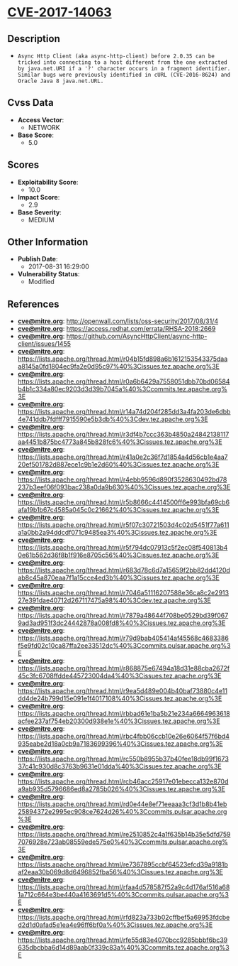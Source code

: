 
# [CVE-2017-14063](https://cve.mitre.org/cgi-bin/cvename.cgi?name=CVE-2017-14063)

## Description

- `Async Http Client (aka async-http-client) before 2.0.35 can be tricked into connecting to a host different from the one extracted by java.net.URI if a '?' character occurs in a fragment identifier. Similar bugs were previously identified in cURL (CVE-2016-8624) and Oracle Java 8 java.net.URL.`

## Cvss Data

- **Access Vector**:
  - NETWORK
- **Base Score**:
  - 5.0

## Scores

- **Exploitability Score**:
  - 10.0
- **Impact Score**:
  - 2.9
- **Base Severity**:
  - MEDIUM

## Other Information

- **Publish Date**:
  - 2017-08-31 16:29:00
- **Vulnerability Status**:
  - Modified

## References

- **cve@mitre.org**: http://openwall.com/lists/oss-security/2017/08/31/4
- **cve@mitre.org**: https://access.redhat.com/errata/RHSA-2018:2669
- **cve@mitre.org**: https://github.com/AsyncHttpClient/async-http-client/issues/1455
- **cve@mitre.org**: https://lists.apache.org/thread.html/r04b15fd898a6b1612153543375daaa8145a0fd1804ec9fa2e0d95c97%40%3Cissues.tez.apache.org%3E
- **cve@mitre.org**: https://lists.apache.org/thread.html/r0a6b6429a7558051dbb70bd06584b4b1c334a80ec9203d3d39b7045a%40%3Ccommits.tez.apache.org%3E
- **cve@mitre.org**: https://lists.apache.org/thread.html/r14a74d204f285dd3a4fa203de6dbb4e741ddb7fdfff7915590e5b3db%40%3Cdev.tez.apache.org%3E
- **cve@mitre.org**: https://lists.apache.org/thread.html/r3df4b7ccc363b4850a24842138117aa4451b875bc4773a845b828fc6%40%3Cissues.tez.apache.org%3E
- **cve@mitre.org**: https://lists.apache.org/thread.html/r41a0e2c36f7d1854a4d56cb1e4aa720ef501782d887ece1c9b1e2d60%40%3Cissues.tez.apache.org%3E
- **cve@mitre.org**: https://lists.apache.org/thread.html/r4ebb9596d890f3528630492bd78237b3eef06f093bac238a0da9b630%40%3Cissues.tez.apache.org%3E
- **cve@mitre.org**: https://lists.apache.org/thread.html/r5b8666c4414500ff6e993bfa69cb6afa19b1b67c4585a045c0c21662%40%3Cissues.tez.apache.org%3E
- **cve@mitre.org**: https://lists.apache.org/thread.html/r5f07c30721503d4c02d5451f77a611a1a0bb2a94ddcdf071c9485ea3%40%3Cissues.tez.apache.org%3E
- **cve@mitre.org**: https://lists.apache.org/thread.html/r5f794dc07913c5f2ec08f540813b40e61b562d36f8b1f916e8705c56%40%3Cissues.tez.apache.org%3E
- **cve@mitre.org**: https://lists.apache.org/thread.html/r683d78c6d7a15659f2bb82dd4120dab8c45a870eaa7f1a15cce4ed3b%40%3Cissues.tez.apache.org%3E
- **cve@mitre.org**: https://lists.apache.org/thread.html/r7046a51116207588e36ca8c2e291327e391dae40712d267117475a98%40%3Cdev.tez.apache.org%3E
- **cve@mitre.org**: https://lists.apache.org/thread.html/r7879a48644f708be0529bd39f0679ad3ad951f3dc24442878a008fd8%40%3Cissues.tez.apache.org%3E
- **cve@mitre.org**: https://lists.apache.org/thread.html/r79d9bab405414af45568c4683386f5e9fd02c10ca87ffa2ee33512dc%40%3Ccommits.pulsar.apache.org%3E
- **cve@mitre.org**: https://lists.apache.org/thread.html/r868875e67494a18d31e88cba2672f45c3fc6708ffdde445723004da4%40%3Cissues.tez.apache.org%3E
- **cve@mitre.org**: https://lists.apache.org/thread.html/r9ea5d489e004b40baf73880c4e11dd4de24b799d15e091e1f4017108%40%3Cissues.tez.apache.org%3E
- **cve@mitre.org**: https://lists.apache.org/thread.html/rbbad61e1ba5b21e234a6664963618acfee237af754eb20300d938e1e%40%3Cissues.tez.apache.org%3E
- **cve@mitre.org**: https://lists.apache.org/thread.html/rbc4fbb06ccb10e26e6064f57f6bd4935eabe2d18a0cb9a7183699396%40%3Cissues.tez.apache.org%3E
- **cve@mitre.org**: https://lists.apache.org/thread.html/rc550b8955b37b40fee18db99f167337c41c930d8c3763b9631e01dda%40%3Cissues.tez.apache.org%3E
- **cve@mitre.org**: https://lists.apache.org/thread.html/rcb46acc25917e01ebecca132e870da9ab935d5796686ed8a2785b026%40%3Cissues.tez.apache.org%3E
- **cve@mitre.org**: https://lists.apache.org/thread.html/rd0e44e8ef71eeaaa3cf3d1b8b41eb25894372e2995ec908ce7624d26%40%3Ccommits.pulsar.apache.org%3E
- **cve@mitre.org**: https://lists.apache.org/thread.html/re2510852c4a1f635b14b35e5dfd7597076928e723ab08559ede575e0%40%3Ccommits.pulsar.apache.org%3E
- **cve@mitre.org**: https://lists.apache.org/thread.html/re7367895ccbf64523efcd39a9181baf2eaa30b069d8d6496852fba56%40%3Cissues.tez.apache.org%3E
- **cve@mitre.org**: https://lists.apache.org/thread.html/rfaa4d578587f52a9c4d176af516a681a712c664e3be440a4163691d5%40%3Ccommits.pulsar.apache.org%3E
- **cve@mitre.org**: https://lists.apache.org/thread.html/rfd823a733b02cffbef5a69953fdcbed2d1d0afad5e1ea4e96ff6bf0a%40%3Cissues.tez.apache.org%3E
- **cve@mitre.org**: https://lists.apache.org/thread.html/rfe55d83e4070bcc9285bbbf6bc39635dbcbba6d14d89aab0f339c83a%40%3Ccommits.tez.apache.org%3E
